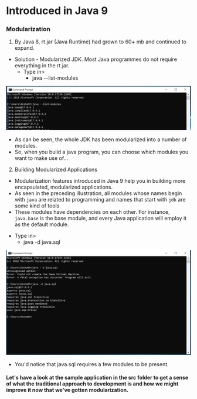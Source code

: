 # Introduced in Java 9 

### Modularization

1. By Java 8, rt.jar (Java Runtime) had grown to 60+ mb and continued to expand.
* Solution - Modularized JDK. Most Java programmes do not require everything in the rt.jar.
  - Type in>
    - java --list-modules

![Shows an illustrated output from the command prompt](/assets/images/modularization.PNG)

* As can be seen, the whole JDK has been modularized into a number of modules.
* So, when you build a java program, you can choose which modules you want to make use of...

2. Building Modularized Applications

* Modularization features introduced in Java 9 help you in building more encapsulated, modularized applications.
* As seen in the preceding illustration, all modules whose names begin with `java` are related to programming and names that start with `jdk` are some kind of tools
* These modules have dependencies on each other. For instance, `java.base` is the base module, and every Java application will employ it as the default module.
- Type in>
  - java -d java.sql

![Shows an illustrated output from the command prompt](/assets/images/modularization-2.PNG)

  - You'd notice that java.sql requires a few modules to be present.
  
  #### Let's have a look at the sample application in the src folder to get a sense of what the traditional approach to development is and how we might improve it now that we've gotten modularization.
